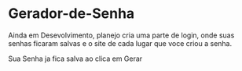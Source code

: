# Gerador-de-Senha
Ainda em Desevolvimento, planejo cria uma parte de login, onde suas senhas ficaram salvas e o site de cada lugar que voce criou a senha.

Sua Senha ja fica salva ao clica em Gerar
